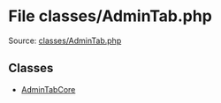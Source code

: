 File classes/AdminTab.php
=========

Source: [classes/AdminTab.php](https://github.com/PrestaShop/PrestaShop/blob/1.5.6.1/classes/AdminTab.php)


Classes
-------

* [AdminTabCore](class.AdminTabCore.md)


